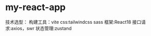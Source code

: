 # my-react-app
技术选型：
  构建工具：vite
  css:tailwindcss sass
  框架:React18
  接口请求:axios，swr
  状态管理:zustand
